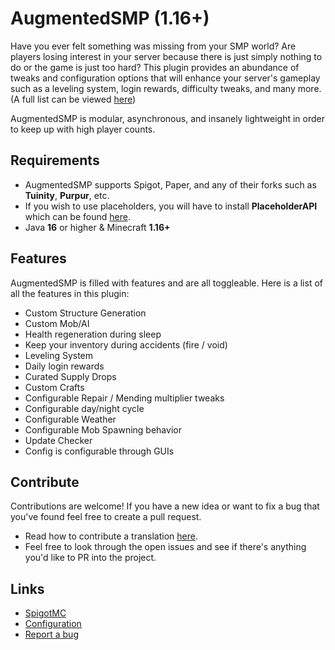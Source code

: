 
# AugmentedSMP (1.16+)

Have you ever felt something was missing from your SMP world? Are players losing interest in your server because there is just simply nothing to do or the game is just too hard? This plugin provides an abundance of tweaks and configuration options that will enhance your server's gameplay such as a leveling system, login rewards, difficulty tweaks, and many more. (A full list can be viewed [here][more-tweaks])

AugmentedSMP is modular, asynchronous, and insanely lightweight in order to keep up with high player counts.

## Requirements

 - AugmentedSMP supports Spigot, Paper, and any of their forks such as **Tuinity**, **Purpur**, etc.
 - If you wish to use placeholders, you will have to install **PlaceholderAPI** which can be found [here][link-papi].
 - Java **16** or higher & Minecraft **1.16+**

## Features

AugmentedSMP is filled with features and are all toggleable. Here is a list of all the features in this plugin:

- Custom Structure Generation
- Custom Mob/AI
- Health regeneration during sleep
- Keep your inventory during accidents (fire / void)
- Leveling System 
- Daily login rewards
- Curated Supply Drops
- Custom Crafts
- Configurable Repair / Mending multiplier tweaks
- Configurable day/night cycle
- Configurable Weather
- Configurable Mob Spawning behavior
- Update Checker
- Config is configurable through GUIs


## Contribute

Contributions are welcome! If you have a new idea or want to fix a bug that you've found feel free to create a pull request.
  - Read how to contribute a translation [here][link-translation].
  - Feel free to look through the open issues and see if there's anything you'd like to PR into the project.

## Links

  - [SpigotMC][link-spigotmc]
  - [Configuration][link-config]
  - [Report a bug][link-bugs]

[more-tweaks]: <#Features> "Link to feature"
[link-papi]: <https://www.spigotmc.org/resources/placeholderapi.6245/> "PlaceholderAPI website"
[link-translation]: <https://github.com/RiceCX/AugmentedSMP/TRANSLATIONS.md> "Translation Tutorial"
[link-spigotmc]: <https://github.com/RiceCX/AugmentedSMP/TRANSLATIONS.md> "Translation Tutorial"
[link-config]: <https://github.com/RiceCX/AugmentedSMP/CONFIG.md> "Config Tutorial"
[link-bugs]: <https://github.com/RiceCX/AugmentedSMP/issues> "Github Issues"
